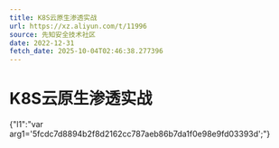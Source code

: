 ```yaml
---
title: K8S云原生渗透实战
url: https://xz.aliyun.com/t/11996
source: 先知安全技术社区
date: 2022-12-31
fetch_date: 2025-10-04T02:46:38.277396
---
```


# K8S云原生渗透实战

{"l1":"var arg1='5fcdc7d8894b2f8d2162cc787aeb86b7da1f0e98e9fd03393d';"}